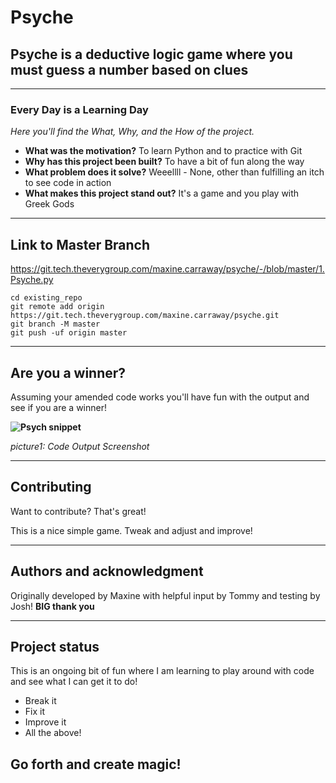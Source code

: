 # Psyche
## Psyche is a deductive logic game where you must guess a number based on clues
***
### Every Day is a Learning Day

*Here you'll find the What, Why, and the How of the project.*

- **What was the motivation?** To learn Python and to practice with Git
- **Why has this project been built?** To have a bit of fun along the way
- **What problem does it solve?** Weeellll - None, other than fulfilling an itch to see code in action
- **What makes this project stand out?** It's a game and you play with Greek Gods
***
## Link to Master Branch  

<https://git.tech.theverygroup.com/maxine.carraway/psyche/-/blob/master/1.Psyche.py>

```
cd existing_repo
git remote add origin https://git.tech.theverygroup.com/maxine.carraway/psyche.git
git branch -M master
git push -uf origin master
```
***
## Are you a winner?
Assuming your amended code works you'll have fun with the output and see if you are a winner!

**![Psych snippet](https://github.com/MaxineCarraway/psyche/assets/111807622/c518f02a-7401-4330-9292-228a300ddb82)**

*picture1: Code Output Screenshot*

***
## Contributing
Want to contribute? That's great!

This is a nice simple game. Tweak and adjust and improve!
***
## Authors and acknowledgment
Originally developed by Maxine with helpful input by Tommy and testing by Josh!
**BIG thank you**
***

## Project status
This is an ongoing bit of fun where I am learning to play around with code and see what I can get it to do!
- Break it
- Fix it
- Improve it
- All the above!

## Go forth and create magic!
